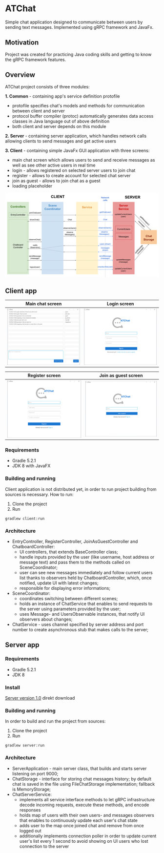 # ATChat
Simple chat application designed to communicate between users by sending text messages. Implemented using gRPC framework and JavaFx.

## Motivation
Project was created for practicing Java coding skills and getting to know the gRPC framework features.

## Overview
ATChat project consists of three modules:

**1. Common** - containing app's service definition protofile
* protofile specifies chat's models and methods for communication between client and server
* protocol buffer compiler (protoc) automatically generates data access classes in Java language out of above definition
* both client and server depends on this module

**2. Server** - containing server application, which handles network calls allowing clients to send messages and get active users
   
**3. Client** - containing simple JavaFx GUI application with three screens: 
* main chat screen which allows users to send and receive messages as well as see other active users in real time
* login - allows registered on selected server users to join chat
* register - allows to create account for selected chat server
* join as guest - allows to join chat as a guest
* loading placeholder

![](images/atchat_diagram.png)


## Client app

| Main chat screen | Login screen |
| --- | --- |
| ![](images/chat_screen.PNG) | ![](images/login_screen.PNG) |

| Register screen | Join as guest screen |
| --- | --- |
| ![](images/register_screen.PNG) | ![](images/joinasguest_screen.PNG) |

### Requirements
* Gradle 5.2.1
* JDK 8 with JavaFX
### Building and running
Client application is not distributed yet, in order to run project building from sources is necessary.
How to run:
1. Clone the project
2. Run
```
gradlew client:run
``` 

### Architecture
* EntryController, RegisterController, JoinAsGuestController and ChatboardController:
  - UI controllers, that extends BaseController class;
  - handle inputs provided by the user (like username, host address or message text) and pass them to the methods called on SceneCoordinator;
  - user can see new messages immediately and follow current users list thanks to observers held by ChatboardController, which, once notified, update UI with latest changes;
  - responsible for displaying error informations;
* SceneCoordinator:
  - coordinates switching between different scenes; 
  - holds an instance of ChatService that enables to send requests to the server using parameters provided by the user; 
  - uses Message- and UsersObservable instances, that notify UI observers about changes;
* ChatService - uses channel specified by server address and port number to create asynchronous stub that makes calls to the server;

## Server app
### Requirements
* Gradle 5.2.1
* JDK 8
### Install
[Server version 1.0](https://github.com/agata-tafelska/chat-grpc/releases/download/1.0-server/server-1.0-SNAPSHOT.zip) direkt download
### Building and running
In order to build and run the project from sources:
1. Clone the project
2. Run
```
gradlew server:run
``` 

### Architecture
* ServerApplication - main server class, that builds and starts server listening on port 9000;
* ChatStorage - interface for storing chat messages history; by default chat is saved in the file using FileChatStorage implementation; fallback is MemoryStorage;
* ChatServerService:
    - implements all service interface methods to let gRPC infrastructure decode incoming requests, execute these methods, and encode responses
    - holds map of users with their own users- and messages observers that enables to continuously update each user's chat state
    - adds user to the map once joined chat and remove from once logged out
    - additionally implements connection poller in order to update current user's list every 1 second to avoid showing on UI users who lost connection to the server

